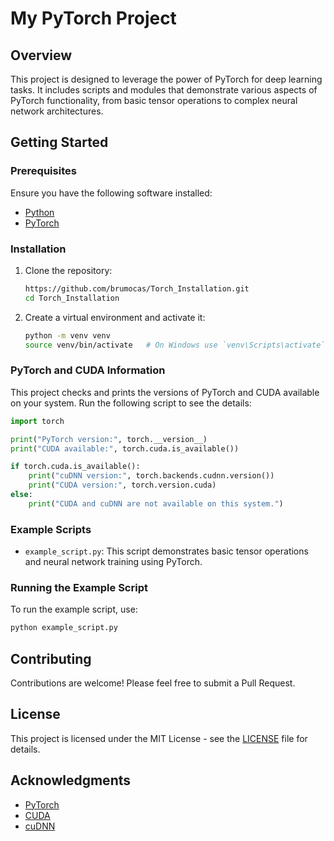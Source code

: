# My PyTorch Project

## Overview

This project is designed to leverage the power of PyTorch for deep learning tasks. It includes scripts and modules that demonstrate various aspects of PyTorch functionality, from basic tensor operations to complex neural network architectures.

## Getting Started

### Prerequisites

Ensure you have the following software installed:

- [Python](https://www.python.org/downloads/)
- [PyTorch](https://pytorch.org/get-started/locally/)

### Installation

1. Clone the repository:

    ```bash
    https://github.com/brumocas/Torch_Installation.git
    cd Torch_Installation
    ```

2. Create a virtual environment and activate it:

    ```bash
    python -m venv venv
    source venv/bin/activate   # On Windows use `venv\Scripts\activate`
    ```
    
### PyTorch and CUDA Information

This project checks and prints the versions of PyTorch and CUDA available on your system. Run the following script to see the details:

```python
import torch

print("PyTorch version:", torch.__version__)
print("CUDA available:", torch.cuda.is_available())

if torch.cuda.is_available():
    print("cuDNN version:", torch.backends.cudnn.version())
    print("CUDA version:", torch.version.cuda)
else:
    print("CUDA and cuDNN are not available on this system.")
```

### Example Scripts

- `example_script.py`: This script demonstrates basic tensor operations and neural network training using PyTorch.

### Running the Example Script

To run the example script, use:

```bash
python example_script.py
```

## Contributing

Contributions are welcome! Please feel free to submit a Pull Request.

## License

This project is licensed under the MIT License - see the [LICENSE](LICENSE) file for details.

## Acknowledgments

- [PyTorch](https://pytorch.org/)
- [CUDA](https://developer.nvidia.com/cuda-zone)
- [cuDNN](https://developer.nvidia.com/cudnn)
